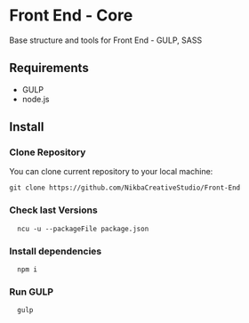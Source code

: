 # Front End - Core
Base structure and tools for Front End - GULP, SASS

## Requirements

  - GULP
  - node.js

## Install
### Clone Repository

You can clone current repository to your local machine:

    git clone https://github.com/NikbaCreativeStudio/Front-End

### Check last Versions
      ncu -u --packageFile package.json
      
### Install dependencies
      npm i
### Run GULP
      gulp
